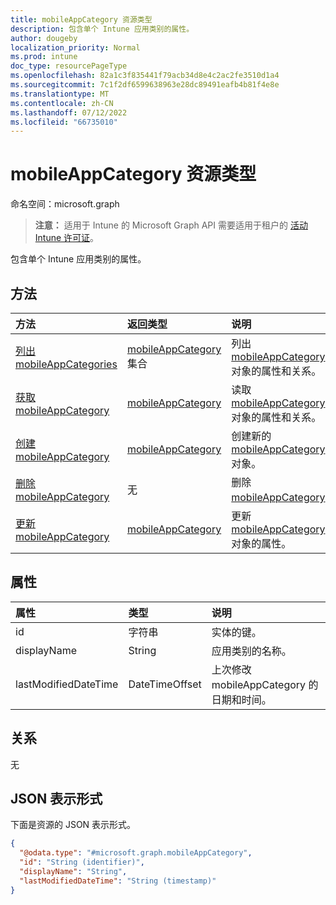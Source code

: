 ```yaml
---
title: mobileAppCategory 资源类型
description: 包含单个 Intune 应用类别的属性。
author: dougeby
localization_priority: Normal
ms.prod: intune
doc_type: resourcePageType
ms.openlocfilehash: 82a1c3f835441f79acb34d8e4c2ac2fe3510d1a4
ms.sourcegitcommit: 7c1f2df6599638963e28dc89491eafb4b81f4e8e
ms.translationtype: MT
ms.contentlocale: zh-CN
ms.lasthandoff: 07/12/2022
ms.locfileid: "66735010"
---
```

# <a name="mobileappcategory-resource-type"></a>mobileAppCategory 资源类型

命名空间：microsoft.graph

> **注意：** 适用于 Intune 的 Microsoft Graph API 需要适用于租户的 [活动 Intune 许可证](https://go.microsoft.com/fwlink/?linkid=839381)。

包含单个 Intune 应用类别的属性。

## <a name="methods"></a>方法
|方法|返回类型|说明|
|:---|:---|:---|
|[列出 mobileAppCategories](../api/intune-apps-mobileappcategory-list.md)|[mobileAppCategory](../resources/intune-apps-mobileappcategory.md) 集合|列出 [mobileAppCategory](../resources/intune-apps-mobileappcategory.md) 对象的属性和关系。|
|[获取 mobileAppCategory](../api/intune-apps-mobileappcategory-get.md)|[mobileAppCategory](../resources/intune-apps-mobileappcategory.md)|读取 [mobileAppCategory](../resources/intune-apps-mobileappcategory.md) 对象的属性和关系。|
|[创建 mobileAppCategory](../api/intune-apps-mobileappcategory-create.md)|[mobileAppCategory](../resources/intune-apps-mobileappcategory.md)|创建新的 [mobileAppCategory](../resources/intune-apps-mobileappcategory.md) 对象。|
|[删除 mobileAppCategory](../api/intune-apps-mobileappcategory-delete.md)|无|删除 [mobileAppCategory](../resources/intune-apps-mobileappcategory.md)。|
|[更新 mobileAppCategory](../api/intune-apps-mobileappcategory-update.md)|[mobileAppCategory](../resources/intune-apps-mobileappcategory.md)|更新 [mobileAppCategory](../resources/intune-apps-mobileappcategory.md) 对象的属性。|

## <a name="properties"></a>属性
|属性|类型|说明|
|:---|:---|:---|
|id|字符串|实体的键。|
|displayName|String|应用类别的名称。|
|lastModifiedDateTime|DateTimeOffset|上次修改 mobileAppCategory 的日期和时间。|

## <a name="relationships"></a>关系
无

## <a name="json-representation"></a>JSON 表示形式
下面是资源的 JSON 表示形式。
<!-- {
  "blockType": "resource",
  "keyProperty": "id",
  "@odata.type": "microsoft.graph.mobileAppCategory"
}
-->
``` json
{
  "@odata.type": "#microsoft.graph.mobileAppCategory",
  "id": "String (identifier)",
  "displayName": "String",
  "lastModifiedDateTime": "String (timestamp)"
}
```





